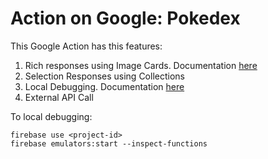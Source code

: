 # Action on Google: Pokedex

This Google Action has this features:
1. Rich responses using Image Cards. Documentation [here](./RICHRESPONSES.md)
2. Selection Responses using Collections
3. Local Debugging. Documentation [here](./LOCALDEBUGGING.md)
4. External API Call

To local debugging: 
```
firebase use <project-id>
firebase emulators:start --inspect-functions
```